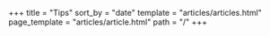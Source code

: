 +++
title = "Tips"
sort_by = "date"
template = "articles/articles.html"
page_template = "articles/article.html"
path = "/"
+++